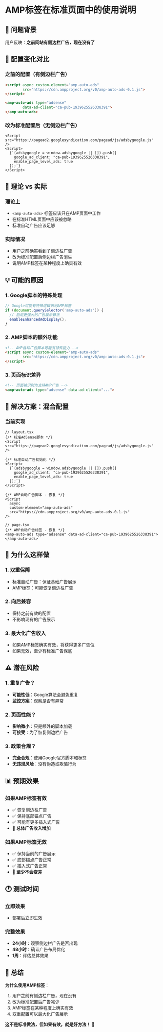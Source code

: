 # AMP标签在标准页面中的使用说明

## 🎯 问题背景

用户反映：**之前网站有侧边栏广告，现在没有了**

## 🔄 配置变化对比

### **之前的配置（有侧边栏广告）**
```html
<script async custom-element="amp-auto-ads"
        src="https://cdn.ampproject.org/v0/amp-auto-ads-0.1.js">
</script>

<amp-auto-ads type="adsense"
        data-ad-client="ca-pub-1939625526338391">
</amp-auto-ads>
```

### **改为标准配置后（无侧边栏广告）**
```tsx
<Script src="https://pagead2.googlesyndication.com/pagead/js/adsbygoogle.js" />
<Script>
  {`(adsbygoogle = window.adsbygoogle || []).push({
    google_ad_client: "ca-pub-1939625526338391",
    enable_page_level_ads: true
  });`}
</Script>
```

## 🤔 理论 vs 实际

### **理论上**
- `<amp-auto-ads>` 标签应该只在AMP页面中工作
- 在标准HTML页面中应该被忽略
- 标准自动广告应该足够

### **实际情况**
- 用户之前确实看到了侧边栏广告
- 改为标准配置后侧边栏广告消失
- 说明AMP标签在某种程度上确实有效

## 💡 可能的原因

### **1. Google脚本的特殊处理**
```javascript
// Google可能有特殊逻辑识别AMP标签
if (document.querySelector('amp-auto-ads')) {
  // 启用更强大的广告展示算法
  enableEnhancedAdDisplay();
}
```

### **2. AMP脚本的额外功能**
```html
<!-- AMP自动广告脚本可能有特殊能力 -->
<script async custom-element="amp-auto-ads"
        src="https://cdn.ampproject.org/v0/amp-auto-ads-0.1.js">
</script>
```

### **3. 页面标识差异**
```html
<!-- 页面被识别为支持AMP广告 -->
<amp-auto-ads type="adsense" data-ad-client="...">
```

## 🚀 解决方案：混合配置

### **当前实现**
```tsx
// layout.tsx
{/* 标准AdSense脚本 */}
<Script src="https://pagead2.googlesyndication.com/pagead/js/adsbygoogle.js" />

{/* 标准自动广告初始化 */}
<Script>
  {`(adsbygoogle = window.adsbygoogle || []).push({
    google_ad_client: "ca-pub-1939625526338391",
    enable_page_level_ads: true
  });`}
</Script>

{/* AMP自动广告脚本 - 恢复 */}
<Script 
  async 
  custom-element="amp-auto-ads"
  src="https://cdn.ampproject.org/v0/amp-auto-ads-0.1.js"
/>
```

```tsx
// page.tsx
{/* AMP自动广告标签 - 恢复 */}
<amp-auto-ads type="adsense" data-ad-client="ca-pub-1939625526338391"></amp-auto-ads>
```

## 🎯 为什么这样做

### **1. 双重保障**
- 标准自动广告：保证基础广告展示
- AMP标签：可能恢复侧边栏广告

### **2. 向后兼容**
- 保持之前有效的配置
- 不影响现有的广告展示

### **3. 最大化广告收入**
- 如果AMP标签确实有效，将获得更多广告位
- 如果无效，至少有标准广告保底

## ⚠️ 潜在风险

### **1. 重复广告？**
- **可能性低**：Google算法会避免重复
- **监控方案**：观察是否有异常

### **2. 页面性能？**
- **影响微小**：只是额外的脚本加载
- **可接受**：为了恢复侧边栏广告

### **3. 政策合规？**
- **完全合规**：使用Google官方脚本和标签
- **无违规风险**：没有伪造或欺骗行为

## 📊 预期效果

### **如果AMP标签有效**
- ✅ 恢复侧边栏广告
- ✅ 保持底部锚点广告
- ✅ 可能有更多插入式广告
- 🎯 **总体广告收入增加**

### **如果AMP标签无效**
- ✅ 保持当前的广告展示
- ✅ 底部锚点广告正常
- ✅ 插入式广告正常
- 🔶 **至少不会变差**

## 🕐 测试时间

### **立即效果**
- 部署后立即生效

### **完整效果**
- **24小时**：观察侧边栏广告是否出现
- **48小时**：确认广告布局优化
- **1周**：评估总体效果

## 🎉 总结

**为什么使用AMP标签**：
1. 用户之前有侧边栏广告，现在没有
2. 改为标准配置后广告减少
3. AMP标签在某种程度上确实有效
4. 双重配置可以最大化广告展示

**这不是标准做法，但如果有效，就是好方法！** 🎯 